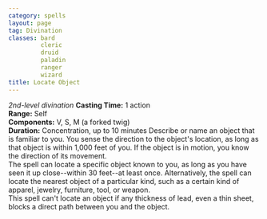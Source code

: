 ```yaml
---
category: spells
layout: page
tag: Divination
classes: bard
         cleric
         druid
         paladin
         ranger
         wizard
title: Locate Object 
---
```

_2nd-level divination_ 
**Casting Time:** 1 action    
**Range:** Self    
**Components:** V, S, M (a forked twig)    
**Duration:** Concentration, up to 10 minutes 
Describe or name an object that is familiar to you. You sense the direction to the object's location, as long as that object is within 1,000 feet of you. If the object is in motion, you know the direction of its movement.    
The spell can locate a specific object known to you, as long as you have seen it up close--within 30 feet--at least once. Alternatively, the spell can locate the nearest object of a particular kind, such as a certain kind of apparel, jewelry, furniture, tool, or weapon.    
This spell can't locate an object if any thickness of lead, even a thin sheet, blocks a direct path between you and the object. 
